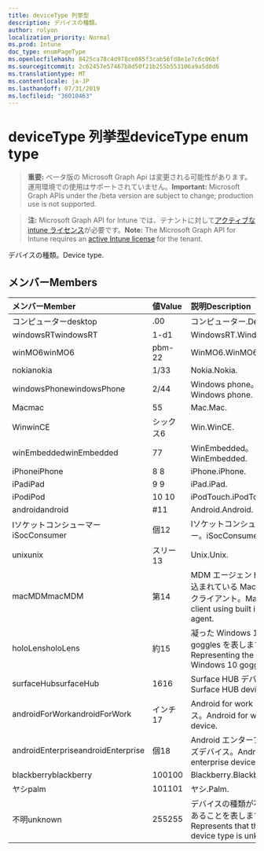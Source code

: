```yaml
---
title: deviceType 列挙型
description: デバイスの種類。
author: rolyon
localization_priority: Normal
ms.prod: Intune
doc_type: enumPageType
ms.openlocfilehash: 8425ca78c4d978ce085f3cab56fd8e1e7c6c06bf
ms.sourcegitcommit: 2c62457e57467b8d50f21b255b553106a9a5d8d6
ms.translationtype: MT
ms.contentlocale: ja-JP
ms.lasthandoff: 07/31/2019
ms.locfileid: "36010463"
---
```

# <a name="devicetype-enum-type"></a><span data-ttu-id="382bc-103">deviceType 列挙型</span><span class="sxs-lookup"><span data-stu-id="382bc-103">deviceType enum type</span></span>

> <span data-ttu-id="382bc-104">**重要:** ベータ版の Microsoft Graph Api は変更される可能性があります。運用環境での使用はサポートされていません。</span><span class="sxs-lookup"><span data-stu-id="382bc-104">**Important:** Microsoft Graph APIs under the /beta version are subject to change; production use is not supported.</span></span>

> <span data-ttu-id="382bc-105">**注:** Microsoft Graph API for Intune では、テナントに対して[アクティブな intune ライセンス](https://go.microsoft.com/fwlink/?linkid=839381)が必要です。</span><span class="sxs-lookup"><span data-stu-id="382bc-105">**Note:** The Microsoft Graph API for Intune requires an [active Intune license](https://go.microsoft.com/fwlink/?linkid=839381) for the tenant.</span></span>

<span data-ttu-id="382bc-106">デバイスの種類。</span><span class="sxs-lookup"><span data-stu-id="382bc-106">Device type.</span></span>

## <a name="members"></a><span data-ttu-id="382bc-107">メンバー</span><span class="sxs-lookup"><span data-stu-id="382bc-107">Members</span></span>
|<span data-ttu-id="382bc-108">メンバー</span><span class="sxs-lookup"><span data-stu-id="382bc-108">Member</span></span>|<span data-ttu-id="382bc-109">値</span><span class="sxs-lookup"><span data-stu-id="382bc-109">Value</span></span>|<span data-ttu-id="382bc-110">説明</span><span class="sxs-lookup"><span data-stu-id="382bc-110">Description</span></span>|
|:---|:---|:---|
|<span data-ttu-id="382bc-111">コンピューター</span><span class="sxs-lookup"><span data-stu-id="382bc-111">desktop</span></span>|<span data-ttu-id="382bc-112">.0</span><span class="sxs-lookup"><span data-stu-id="382bc-112">0</span></span>|<span data-ttu-id="382bc-113">コンピューター.</span><span class="sxs-lookup"><span data-stu-id="382bc-113">Desktop.</span></span>|
|<span data-ttu-id="382bc-114">windowsRT</span><span class="sxs-lookup"><span data-stu-id="382bc-114">windowsRT</span></span>|<span data-ttu-id="382bc-115">1-d</span><span class="sxs-lookup"><span data-stu-id="382bc-115">1</span></span>|<span data-ttu-id="382bc-116">WindowsRT.</span><span class="sxs-lookup"><span data-stu-id="382bc-116">WindowsRT.</span></span>|
|<span data-ttu-id="382bc-117">winMO6</span><span class="sxs-lookup"><span data-stu-id="382bc-117">winMO6</span></span>|<span data-ttu-id="382bc-118">pbm-2</span><span class="sxs-lookup"><span data-stu-id="382bc-118">2</span></span>|<span data-ttu-id="382bc-119">WinMO6.</span><span class="sxs-lookup"><span data-stu-id="382bc-119">WinMO6.</span></span>|
|<span data-ttu-id="382bc-120">nokia</span><span class="sxs-lookup"><span data-stu-id="382bc-120">nokia</span></span>|<span data-ttu-id="382bc-121">1/3</span><span class="sxs-lookup"><span data-stu-id="382bc-121">3</span></span>|<span data-ttu-id="382bc-122">Nokia.</span><span class="sxs-lookup"><span data-stu-id="382bc-122">Nokia.</span></span>|
|<span data-ttu-id="382bc-123">windowsPhone</span><span class="sxs-lookup"><span data-stu-id="382bc-123">windowsPhone</span></span>|<span data-ttu-id="382bc-124">2/4</span><span class="sxs-lookup"><span data-stu-id="382bc-124">4</span></span>|<span data-ttu-id="382bc-125">Windows phone。</span><span class="sxs-lookup"><span data-stu-id="382bc-125">Windows phone.</span></span>|
|<span data-ttu-id="382bc-126">Mac</span><span class="sxs-lookup"><span data-stu-id="382bc-126">mac</span></span>|<span data-ttu-id="382bc-127">5</span><span class="sxs-lookup"><span data-stu-id="382bc-127">5</span></span>|<span data-ttu-id="382bc-128">Mac.</span><span class="sxs-lookup"><span data-stu-id="382bc-128">Mac.</span></span>|
|<span data-ttu-id="382bc-129">Win</span><span class="sxs-lookup"><span data-stu-id="382bc-129">winCE</span></span>|<span data-ttu-id="382bc-130">シックス</span><span class="sxs-lookup"><span data-stu-id="382bc-130">6</span></span>|<span data-ttu-id="382bc-131">Win.</span><span class="sxs-lookup"><span data-stu-id="382bc-131">WinCE.</span></span>|
|<span data-ttu-id="382bc-132">winEmbedded</span><span class="sxs-lookup"><span data-stu-id="382bc-132">winEmbedded</span></span>|<span data-ttu-id="382bc-133">7</span><span class="sxs-lookup"><span data-stu-id="382bc-133">7</span></span>|<span data-ttu-id="382bc-134">WinEmbedded。</span><span class="sxs-lookup"><span data-stu-id="382bc-134">WinEmbedded.</span></span>|
|<span data-ttu-id="382bc-135">iPhone</span><span class="sxs-lookup"><span data-stu-id="382bc-135">iPhone</span></span>|<span data-ttu-id="382bc-136">8 </span><span class="sxs-lookup"><span data-stu-id="382bc-136">8</span></span>|<span data-ttu-id="382bc-137">iPhone.</span><span class="sxs-lookup"><span data-stu-id="382bc-137">iPhone.</span></span>|
|<span data-ttu-id="382bc-138">iPad</span><span class="sxs-lookup"><span data-stu-id="382bc-138">iPad</span></span>|<span data-ttu-id="382bc-139">9 </span><span class="sxs-lookup"><span data-stu-id="382bc-139">9</span></span>|<span data-ttu-id="382bc-140">iPad.</span><span class="sxs-lookup"><span data-stu-id="382bc-140">iPad.</span></span>|
|<span data-ttu-id="382bc-141">iPod</span><span class="sxs-lookup"><span data-stu-id="382bc-141">iPod</span></span>|<span data-ttu-id="382bc-142">10 </span><span class="sxs-lookup"><span data-stu-id="382bc-142">10</span></span>|<span data-ttu-id="382bc-143">iPodTouch.</span><span class="sxs-lookup"><span data-stu-id="382bc-143">iPodTouch.</span></span>|
|<span data-ttu-id="382bc-144">android</span><span class="sxs-lookup"><span data-stu-id="382bc-144">android</span></span>|<span data-ttu-id="382bc-145">#</span><span class="sxs-lookup"><span data-stu-id="382bc-145">11</span></span>|<span data-ttu-id="382bc-146">Android.</span><span class="sxs-lookup"><span data-stu-id="382bc-146">Android.</span></span>|
|<span data-ttu-id="382bc-147">Iソケットコンシューマー</span><span class="sxs-lookup"><span data-stu-id="382bc-147">iSocConsumer</span></span>|<span data-ttu-id="382bc-148">個</span><span class="sxs-lookup"><span data-stu-id="382bc-148">12</span></span>|<span data-ttu-id="382bc-149">Iソケットコンシューマー。</span><span class="sxs-lookup"><span data-stu-id="382bc-149">iSocConsumer.</span></span>|
|<span data-ttu-id="382bc-150">unix</span><span class="sxs-lookup"><span data-stu-id="382bc-150">unix</span></span>|<span data-ttu-id="382bc-151">スリー</span><span class="sxs-lookup"><span data-stu-id="382bc-151">13</span></span>|<span data-ttu-id="382bc-152">Unix.</span><span class="sxs-lookup"><span data-stu-id="382bc-152">Unix.</span></span>|
|<span data-ttu-id="382bc-153">macMDM</span><span class="sxs-lookup"><span data-stu-id="382bc-153">macMDM</span></span>|<span data-ttu-id="382bc-154">第</span><span class="sxs-lookup"><span data-stu-id="382bc-154">14</span></span>|<span data-ttu-id="382bc-155">MDM エージェントが組み込まれている Mac OS X クライアント。</span><span class="sxs-lookup"><span data-stu-id="382bc-155">Mac OS X client using built in MDM agent.</span></span>|
|<span data-ttu-id="382bc-156">holoLens</span><span class="sxs-lookup"><span data-stu-id="382bc-156">holoLens</span></span>|<span data-ttu-id="382bc-157">約</span><span class="sxs-lookup"><span data-stu-id="382bc-157">15</span></span>|<span data-ttu-id="382bc-158">凝った Windows 10 goggles を表します。</span><span class="sxs-lookup"><span data-stu-id="382bc-158">Representing the fancy Windows 10 goggles.</span></span>|
|<span data-ttu-id="382bc-159">surfaceHub</span><span class="sxs-lookup"><span data-stu-id="382bc-159">surfaceHub</span></span>|<span data-ttu-id="382bc-160">16</span><span class="sxs-lookup"><span data-stu-id="382bc-160">16</span></span>|<span data-ttu-id="382bc-161">Surface HUB デバイス。</span><span class="sxs-lookup"><span data-stu-id="382bc-161">Surface HUB device.</span></span>|
|<span data-ttu-id="382bc-162">androidForWork</span><span class="sxs-lookup"><span data-stu-id="382bc-162">androidForWork</span></span>|<span data-ttu-id="382bc-163">インチ</span><span class="sxs-lookup"><span data-stu-id="382bc-163">17</span></span>|<span data-ttu-id="382bc-164">Android for work デバイス。</span><span class="sxs-lookup"><span data-stu-id="382bc-164">Android for work device.</span></span>|
|<span data-ttu-id="382bc-165">androidEnterprise</span><span class="sxs-lookup"><span data-stu-id="382bc-165">androidEnterprise</span></span>|<span data-ttu-id="382bc-166">個</span><span class="sxs-lookup"><span data-stu-id="382bc-166">18</span></span>|<span data-ttu-id="382bc-167">Android エンタープライズデバイス。</span><span class="sxs-lookup"><span data-stu-id="382bc-167">Android enterprise device.</span></span>|
|<span data-ttu-id="382bc-168">blackberry</span><span class="sxs-lookup"><span data-stu-id="382bc-168">blackberry</span></span>|<span data-ttu-id="382bc-169">100</span><span class="sxs-lookup"><span data-stu-id="382bc-169">100</span></span>|<span data-ttu-id="382bc-170">Blackberry.</span><span class="sxs-lookup"><span data-stu-id="382bc-170">Blackberry.</span></span>|
|<span data-ttu-id="382bc-171">ヤシ</span><span class="sxs-lookup"><span data-stu-id="382bc-171">palm</span></span>|<span data-ttu-id="382bc-172">101</span><span class="sxs-lookup"><span data-stu-id="382bc-172">101</span></span>|<span data-ttu-id="382bc-173">ヤシ.</span><span class="sxs-lookup"><span data-stu-id="382bc-173">Palm.</span></span>|
|<span data-ttu-id="382bc-174">不明</span><span class="sxs-lookup"><span data-stu-id="382bc-174">unknown</span></span>|<span data-ttu-id="382bc-175">255</span><span class="sxs-lookup"><span data-stu-id="382bc-175">255</span></span>|<span data-ttu-id="382bc-176">デバイスの種類が不明であることを表します。</span><span class="sxs-lookup"><span data-stu-id="382bc-176">Represents that the device type is unknown.</span></span>|





